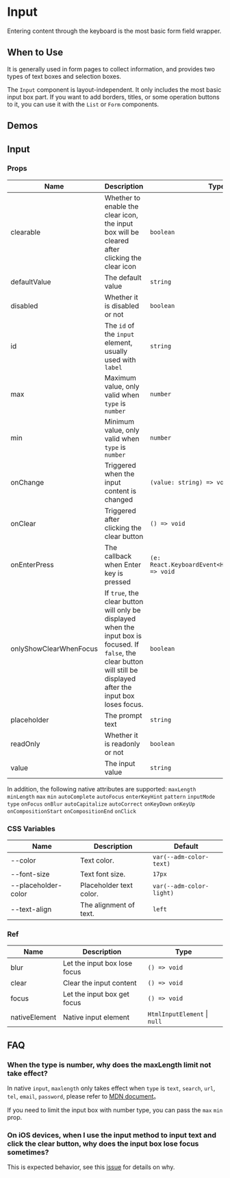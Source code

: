# Input

Entering content through the keyboard is the most basic form field wrapper.

## When to Use

It is generally used in form pages to collect information, and provides two types of text boxes and selection boxes.

The `Input` component is layout-independent. It only includes the most basic input box part. If you want to add borders, titles, or some operation buttons to it, you can use it with the `List` or `Form` components.

## Demos

<code src="./demos/demo1.tsx"></code>

<code src="./demos/demo2.tsx"></code>

## Input

### Props

| Name                   | Description                                                                                                                                                             | Type                                                 | Default |
| ---------------------- | ----------------------------------------------------------------------------------------------------------------------------------------------------------------------- | ---------------------------------------------------- | ------- |
| clearable              | Whether to enable the clear icon, the input box will be cleared after clicking the clear icon                                                                           | `boolean`                                            | `false` |
| defaultValue           | The default value                                                                                                                                                       | `string`                                             | -       |
| disabled               | Whether it is disabled or not                                                                                                                                           | `boolean`                                            | `false` |
| id                     | The `id` of the `input` element, usually used with `label`                                                                                                              | `string`                                             | -       |
| max                    | Maximum value, only valid when `type` is `number`                                                                                                                       | `number`                                             | -       |
| min                    | Minimum value, only valid when `type` is `number`                                                                                                                       | `number`                                             | -       |
| onChange               | Triggered when the input content is changed                                                                                                                             | `(value: string) => void`                            | -       |
| onClear                | Triggered after clicking the clear button                                                                                                                               | `() => void`                                         | -       |
| onEnterPress           | The callback when Enter key is pressed                                                                                                                                  | `(e: React.KeyboardEvent<HTMLInputElement>) => void` | -       |
| onlyShowClearWhenFocus | If `true`, the clear button will only be displayed when the input box is focused. If `false`, the clear button will still be displayed after the input box loses focus. | `boolean`                                            | `true`  |
| placeholder            | The prompt text                                                                                                                                                         | `string`                                             | -       |
| readOnly               | Whether it is readonly or not                                                                                                                                           | `boolean`                                            | `false` |
| value                  | The input value                                                                                                                                                         | `string`                                             | -       |

In addition, the following native attributes are supported: `maxLength` `minLength` `max` `min` `autoComplete` `autoFocus` `enterKeyHint` `pattern` `inputMode` `type` `onFocus` `onBlur` `autoCapitalize` `autoCorrect` `onKeyDown` `onKeyUp` `onCompositionStart` `onCompositionEnd` `onClick`

### CSS Variables

| Name                | Description             | Default                  |
| ------------------- | ----------------------- | ------------------------ |
| --color             | Text color.             | `var(--adm-color-text)`  |
| --font-size         | Text font size.         | `17px`                   |
| --placeholder-color | Placeholder text color. | `var(--adm-color-light)` |
| --text-align        | The alignment of text.  | `left`                   |

### Ref

| Name          | Description                  | Type                         |
| ------------- | ---------------------------- | ---------------------------- |
| blur          | Let the input box lose focus | `() => void`                 |
| clear         | Clear the input content      | `() => void`                 |
| focus         | Let the input box get focus  | `() => void`                 |
| nativeElement | Native input element         | `HtmlInputElement` \| `null` |

## FAQ

### When the type is number, why does the maxLength limit not take effect?

In native `input`, `maxlength` only takes effect when `type` is `text`, `search`, `url`, `tel`, `email`, `password`, please refer to [MDN document](https://developer.mozilla.org/en-US/docs/Web/HTML/Element/Input#attr-maxlength)。

If you need to limit the input box with number type, you can pass the `max` `min` prop.

### On iOS devices, when I use the input method to input text and click the clear button, why does the input box lose focus sometimes?

This is expected behavior, see this [issue](https://github.com/ant-design/ant-design-mobile/issues/5212) for details on why.
